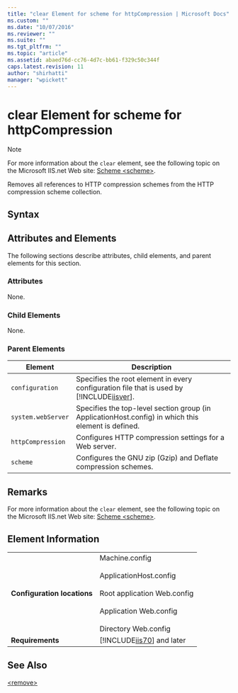 ```yaml
---
title: "clear Element for scheme for httpCompression | Microsoft Docs"
ms.custom: ""
ms.date: "10/07/2016"
ms.reviewer: ""
ms.suite: ""
ms.tgt_pltfrm: ""
ms.topic: "article"
ms.assetid: abaed76d-cc76-4d7c-bb61-f329c50c344f
caps.latest.revision: 11
author: "shirhatti"
manager: "wpickett"
---
```

# clear Element for scheme for httpCompression
> [!NOTE]
>  For more information about the `clear` element, see the following topic on the Microsoft IIS.net Web site: [Scheme \<scheme>](http://www.iis.net/ConfigReference/system.webServer/httpCompression/scheme).  
  
 Removes all references to HTTP compression schemes from the HTTP compression scheme collection.  
  
## Syntax  
  
## Attributes and Elements  
 The following sections describe attributes, child elements, and parent elements for this section.  
  
### Attributes  
 None.  
  
### Child Elements  
 None.  
  
### Parent Elements  
  
|Element|Description|  
|-------------|-----------------|  
|`configuration`|Specifies the root element in every configuration file that is used by [!INCLUDE[iisver](../../reference/admin/includes/iisver-md.md)].|  
|`system.webServer`|Specifies the top-level section group (in ApplicationHost.config) in which this element is defined.|  
|`httpCompression`|Configures HTTP compression settings for a Web server.|  
|`scheme`|Configures the GNU zip (Gzip) and Deflate compression schemes.|  
  
## Remarks  
 For more information about the `clear` element, see the following topic on the Microsoft IIS.net Web site: [Scheme \<scheme>](http://www.iis.net/ConfigReference/system.webServer/httpCompression/scheme).  
  
## Element Information  
  
|||  
|-|-|  
|**Configuration locations**|Machine.config<br /><br /> ApplicationHost.config<br /><br /> Root application Web.config<br /><br /> Application Web.config<br /><br /> Directory Web.config|  
|**Requirements**|[!INCLUDE[iis70](../../reference/admin/includes/iis70-md.md)] and later|  
  
## See Also  
 [\<remove>](../../reference/admin/remove-element-for-scheme-for-httpcompression.md)